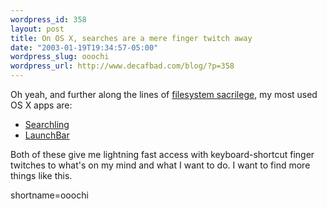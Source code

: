 ```yaml
--- 
wordpress_id: 358
layout: post
title: On OS X, searches are a mere finger twitch away
date: "2003-01-19T19:34:57-05:00"
wordpress_slug: ooochi
wordpress_url: http://www.decafbad.com/blog/?p=358
---
```

<p>Oh yeah, and further along the lines of <a href="http://www.decafbad.com/news_archives/000387.phtml" target="_top">filesystem sacrilege</a>, my most used OS X apps are:<br />
<ul>
<li> <a href="http://web.ics.purdue.edu/~mthole/searchling/" target="_top">Searchling</a><br />
</li>
<li> <a href="http://www.obdev.at/products/launchbar/" target="_top">LaunchBar</a><br />
</li>
</ul>
Both of these give me lightning fast access with keyboard-shortcut finger twitches to what's on my mind and what I want to do.  I want to find more things like this.</p>
<!--more-->
shortname=ooochi
